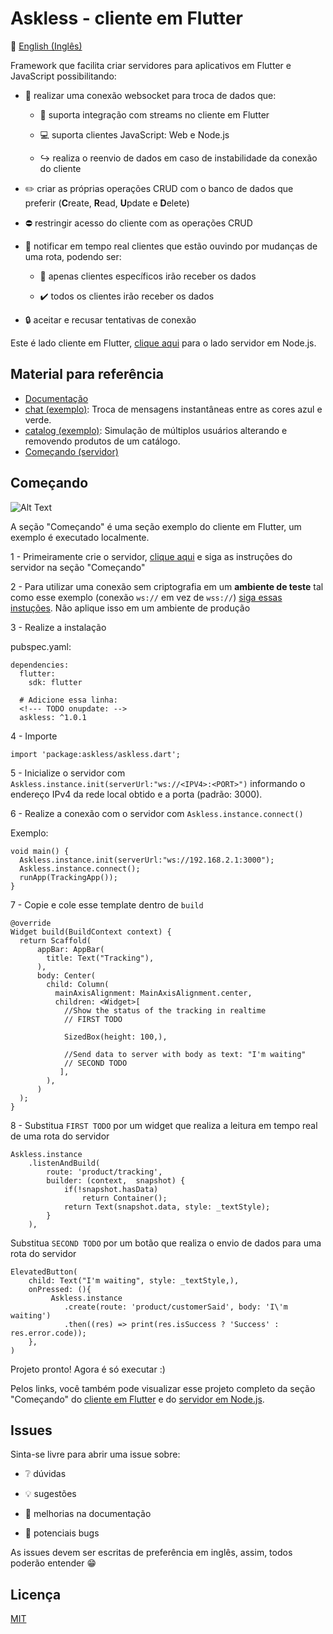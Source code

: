 # Askless - cliente em Flutter

:checkered_flag: [English (Inglês)](README.md)

Framework que facilita criar servidores para aplicativos em Flutter e JavaScript possibilitando:

- :handshake: realizar uma conexão websocket para troca de dados que: 
 
    - :vibration_mode: suporta integração com streams no cliente em Flutter
  
    - :computer: suporta clientes JavaScript: Web e Node.js
  
    - :arrow_right_hook: realiza o reenvio de dados em caso de instabilidade
    da conexão do cliente

- :pencil2: criar as próprias operações CRUD com o banco de dados que preferir (**C**reate, **R**ead, **U**pdate e **D**elete)

- :no_entry: restringir acesso do cliente com as operações CRUD

- :mega: notificar em tempo real clientes que estão ouvindo por mudanças de uma rota, podendo ser:
    
    - :no_pedestrians: apenas clientes específicos irão receber os dados
    
    - :heavy_check_mark: todos os clientes irão receber os dados

- :lock: aceitar e recusar tentativas de conexão

Este é lado cliente em Flutter, 
[clique aqui](https://github.com/WiseTap/askless/blob/master/README_PORTUGUES.md) para
o lado servidor em Node.js.

## Material para referência
*  [Documentação](documentation/portugues_documentacao.md)
*  [chat (exemplo)](example/chat): Troca de mensagens instantâneas entre as cores azul e verde.
*  [catalog (exemplo)](example/catalog): Simulação de múltiplos usuários alterando e removendo produtos de um catálogo.
*  [Começando (servidor)](https://github.com/WiseTap/askless/blob/master/README_PORTUGUES.md)


## Começando

![Alt Text](https://media.giphy.com/media/xDNd4CjRfJ1yHvRDGg/giphy.gif)

A seção "Começando" é uma seção exemplo do cliente em Flutter, 
um exemplo é executado localmente.

1 - Primeiramente crie o servidor,  [clique aqui](https://github.com/WiseTap/askless/blob/master/README_PORTUGUES.md) e
siga as instruções do servidor na seção "Começando"

2 - Para utilizar uma conexão sem criptografia em um **ambiente de teste** tal como esse exemplo
(conexão `ws://` em vez de `wss://`) [siga essas instuções](https://flutter.dev/docs/release/breaking-changes/network-policy-ios-android).
Não aplique isso em um ambiente de produção

3 - Realize a instalação

pubspec.yaml:

    dependencies:
      flutter:
        sdk: flutter
        
      # Adicione essa linha:
      <!--- TODO onupdate: -->
      askless: ^1.0.1

4 - Importe

    import 'package:askless/askless.dart';

5 - Inicialize o servidor com `Askless.instance.init(serverUrl:"ws://<IPV4>:<PORT>")` 
informando o endereço IPv4 da rede local obtido e a porta (padrão: 3000).

6 - Realize a conexão com o servidor com `Askless.instance.connect()`
    
Exemplo:

    void main() {
      Askless.instance.init(serverUrl:"ws://192.168.2.1:3000");
      Askless.instance.connect();
      runApp(TrackingApp());
    }    

7 - Copie e cole esse template dentro de `build`

    @override
    Widget build(BuildContext context) {
      return Scaffold(
          appBar: AppBar(
            title: Text("Tracking"),
          ),
          body: Center(
            child: Column(
              mainAxisAlignment: MainAxisAlignment.center,
              children: <Widget>[
                //Show the status of the tracking in realtime
                // FIRST TODO
    
                SizedBox(height: 100,),
    
                //Send data to server with body as text: "I'm waiting"
                // SECOND TODO
               ],
            ),
          )
      );
    }

8 - Substitua `FIRST TODO` por um widget que realiza a leitura em tempo real
 de uma rota do servidor
 
    Askless.instance
        .listenAndBuild(
            route: 'product/tracking',
            builder: (context,  snapshot) {
                if(!snapshot.hasData)
                    return Container();
                return Text(snapshot.data, style: _textStyle);
            }
        ),

 Substitua `SECOND TODO` por um botão que realiza o envio de dados para
 uma rota do servidor
 
    ElevatedButton(
        child: Text("I'm waiting", style: _textStyle,),
        onPressed: (){
             Askless.instance
                .create(route: 'product/customerSaid', body: 'I\'m waiting')
                .then((res) => print(res.isSuccess ? 'Success' : res.error.code));
        },
    )

Projeto pronto! Agora é só executar :)

Pelos links, você também pode visualizar esse projeto completo 
da seção "Começando" do [cliente em Flutter](example/tracking)
e do [servidor em Node.js](https://github.com/WiseTap/askless/blob/master/example/tracking-ts/index.ts).


## Issues

Sinta-se livre para abrir uma issue sobre:

- :grey_question: dúvidas

- :bulb: sugestões

- :page_facing_up: melhorias na documentação

- :ant: potenciais bugs


As issues devem ser escritas de preferência em inglês,
assim, todos poderão entender :grin:

## Licença

[MIT](LICENSE)
